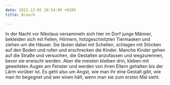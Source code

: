 ```yaml
---
date: 2022-12-05 20:54:00 +0100
title: Brauch

---
```

In der Nacht vor Nikolaus versammeln sich hier im Dorf junge Männer, bekleiden sich mit Fellen, Hörnern, holzgeschnitzten Tiermasken und ziehen um die Häuser. Sie läuten dabei mit Schellen, schlagen mit Stöcken auf den Boden und rufen und erschrecken die Kinder. Manche Kinder gehen auf die Straße und versuchen, die Gestalten anzufassen und wegzurennen, bevor sie erwischt werden. Aber die meisten bleiben drin, kleben mit geweiteten Augen am Fenster und werden von ihren Eltern gehalten bis der Lärm vorüber ist. Es geht also um Angst, wie man ihr eine Gestalt gibt, wie man ihr begegnet und wer einen hält, wenn man sie zum ersten Mal sieht.